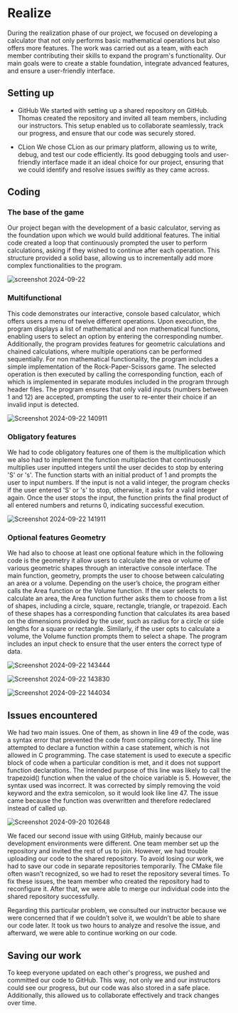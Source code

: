 # Realize
During the realization phase of our project, we focused on developing a calculator that not only performs basic mathematical operations but also offers more features. The work was carried out as a team, with each member contributing their skills to expand the program's functionality. Our main goals were to create a stable foundation, integrate advanced features, and ensure a user-friendly interface.

## Setting up
* GitHub
  We started with setting up a shared repository on GitHub. Thomas created the repository and invited all team members, including our instructors. This setup enabled us to collaborate seamlessly, track our progress, and ensure that our code was securely stored.

* CLion
  We chose CLion as our primary platform, allowing us to write, debug, and test our code efficiently. Its good debugging tools and user-friendly interface made it an ideal choice for our project, ensuring that we could identify and resolve issues swiftly as they came across.

## Coding
### The base of the game
Our project began with the development of a basic calculator, serving as the foundation upon which we would build additional features. The initial code created a loop that continuously prompted the user to perform calculations, asking if they wished to continue after each operation. This structure provided a solid base, allowing us to incrementally add more complex functionalities to the program.

![screenshot 2024-09-22](https://github.com/tlsstern/BLJ2024_TR_Tho-Abi-Jar-Qui/blob/main/Taschenrechner/Documentation/Images/Main_Calculator%20Project_Realize.png)

### Multifunctional 
This code demonstrates our interactive, console based calculator, which offers users a menu of twelve different operations. Upon execution, the program displays a list of mathematical and non mathematical functions, enabling users to select an option by entering the corresponding number. Additionally, the program provides features for geometric calculations and chained calculations, where multiple operations can be performed sequentially. For non mathematical functionality, the program includes a simple implementation of the Rock-Paper-Scissors game. The selected operation is then executed by calling the corresponding function, each of which is implemented in separate modules included in the program through header files. The program ensures that only valid inputs (numbers between 1 and 12) are accepted, prompting the user to re-enter their choice if an invalid input is detected.

![Screenshot 2024-09-22 140911](https://github.com/tlsstern/BLJ2024_TR_Tho-Abi-Jar-Qui/blob/main/Taschenrechner/Documentation/Images/Multifunctional_Calculator%20Project_Realize.png)

### Obligatory features
We had to code obligatory features one of them is the multiplication which we also had to implement the function multiplaction that continuously multiplies user inputted integers until the user decides to stop by entering 'S' or 's'. The function starts with an initial product of 1 and prompts the user to input numbers. If the input is not a valid integer, the program checks if the user entered 'S' or 's' to stop, otherwise, it asks for a valid integer again. Once the user stops the input, the function prints the final product of all entered numbers and returns 0, indicating successful execution.

![Screenshot 2024-09-22 141911](https://github.com/tlsstern/BLJ2024_TR_Tho-Abi-Jar-Qui/blob/main/Taschenrechner/Documentation/Images/Multiplication_Calculator%20Project_Realize.png)

### Optional features Geometry
We had also to choose at least one optional feature which in the following code is the geometry it allow users to calculate the area or volume of various geometric shapes through an interactive console interface. The main function, geometry, prompts the user to choose between calculating an area or a volume. Depending on the user’s choice, the program either calls the Area function or the Volume function. If the user selects to calculate an area, the Area function further asks them to choose from a list of shapes, including a circle, square, rectangle, triangle, or trapezoid. Each of these shapes has a corresponding function that calculates its area based on the dimensions provided by the user, such as radius for a circle or side lengths for a square or rectangle. Similarly, if the user opts to calculate a volume, the Volume function prompts them to select a shape. The program includes an input check to ensure that the user enters the correct type of data.

![Screenshot 2024-09-22 143444](https://github.com/tlsstern/BLJ2024_TR_Tho-Abi-Jar-Qui/blob/main/Taschenrechner/Documentation/Images/Geometrie1_Calculator%20Project_Realize.png)

![Screenshot 2024-09-22 143830](https://github.com/tlsstern/BLJ2024_TR_Tho-Abi-Jar-Qui/blob/main/Taschenrechner/Documentation/Images/Geometrie2_Calculator%20Project_Realize.png)

![Screenshot 2024-09-22 144034](https://github.com/tlsstern/BLJ2024_TR_Tho-Abi-Jar-Qui/blob/main/Taschenrechner/Documentation/Images/Geometrie3_Calculator%20Project_Realize.png)

## Issues encountered
We had two main issues. One of them, as shown in line 49 of the code, was a syntax error that prevented the code from compiling correctly. This line attempted to declare a function within a case statement, which is not allowed in C programming. The case statement is used to execute a specific block of code when a particular condition is met, and it does not support function declarations. The intended purpose of this line was likely to call the trapezoid() function when the value of the choice variable is 5. However, the syntax used was incorrect. It was corrected by simply removing the void keyword and the extra semicolon, so it would look like line 47. The issue came because the function was overwritten and therefore redeclared instead of called up.

![Screenshot 2024-09-20 102648](https://github.com/tlsstern/BLJ2024_TR_Tho-Abi-Jar-Qui/blob/main/Taschenrechner/Documentation/Images/Issue1_Realize.png)

We faced our second issue with using GitHub, mainly because our development environments were different. One team member set up the repository and invited the rest of us to join. However, we had trouble uploading our code to the shared repository. To avoid losing our work, we had to save our code in separate repositories temporarily. The CMake file often wasn’t recognized, so we had to reset the repository several times. To fix these issues, the team member who created the repository had to reconfigure it. After that, we were able to merge our individual code into the shared repository successfully. 

Regarding this particular problem, we consulted our instructor because we were concerned that if we couldn’t solve it, we wouldn’t be able to share our code later. It took us two hours to analyze and resolve the issue, and afterward, we were able to continue working on our code.

## Saving our work
To keep everyone updated on each other's progress, we pushed and committed our code to GitHub. This way, not only we and our instructors could see our progress, but our code was also stored in a safe place. Additionally, this allowed us to collaborate effectively and track changes over time.
